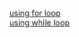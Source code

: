 [using for loop](https://github.com/Endlessodds/LoopVerse/blob/main/Python/Patterns/Inverted-Half-Pyramid/looper0.py)  
[using while loop](https://github.com/Endlessodds/LoopVerse/blob/main/Python/Patterns/Inverted-Half-Pyramid/looper1.py)  

